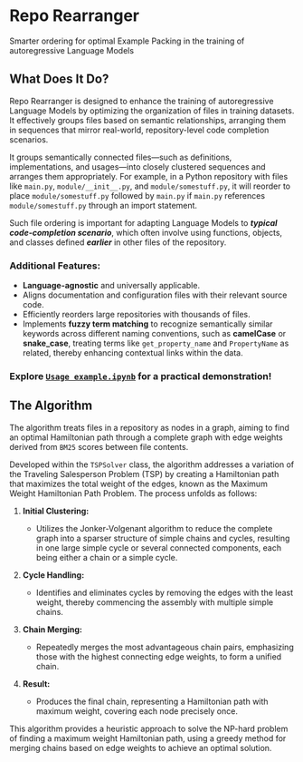 # Repo Rearranger


Smarter ordering for optimal Example Packing in the training of autoregressive Language Models


## What Does It Do?

Repo Rearranger is designed to enhance the training of autoregressive
Language Models by optimizing the organization of files in training datasets.
It effectively groups files based on semantic relationships, arranging 
them in sequences that mirror real-world, repository-level code completion
scenarios.

It groups semantically connected files—such
as definitions, implementations, and usages—into closely clustered sequences and arranges them appropriately. For example, in a Python repository with files like `main.py`, `module/__init__.py`, and `module/somestuff.py`, it will reorder 
to place `module/somestuff.py` followed by `main.py` if `main.py` references
`module/somestuff.py` through an import statement.

Such file ordering is important for adapting Language Models to
_**typical code-completion scenario**_, which often involve using 
functions, objects, and classes defined _**earlier**_ in other files of the repository.

### Additional Features:
* **Language-agnostic** and universally applicable.
* Aligns documentation and configuration files with their relevant source code.
* Efficiently reorders large repositories with thousands of files.
* Implements **fuzzy term matching** to recognize semantically similar keywords across different naming conventions, 
 such as **camelCase** or **snake_case**, treating terms like `get_property_name` and `PropertyName` as related, thereby enhancing contextual links within the data.

### Explore [`Usage example.ipynb`](https://github.com/mponty/repo-packing/blob/main/Usage%20example.ipynb) for a practical demonstration!

## The Algorithm

The algorithm treats files in a repository as nodes in a graph,
aiming to find an optimal Hamiltonian path through a complete graph with edge weights derived from `BM25` scores between file contents.

Developed within the `TSPSolver` class, the algorithm addresses a variation of the Traveling Salesperson Problem (TSP) by creating a Hamiltonian path that maximizes the total weight of the edges, known as the Maximum Weight Hamiltonian Path Problem. The process unfolds as follows:

1. **Initial Clustering:**
   - Utilizes the Jonker-Volgenant algorithm to reduce the complete graph into a sparser structure of simple chains and cycles, resulting in one large simple cycle or several connected components, each being either a chain or a simple cycle.

2. **Cycle Handling:**
   - Identifies and eliminates cycles by removing the edges with the least weight, thereby commencing the assembly with multiple simple chains.

3. **Chain Merging:**
   - Repeatedly merges the most advantageous chain pairs, emphasizing those with the highest connecting edge weights, to form a unified chain.

4. **Result:**
   - Produces the final chain, representing a Hamiltonian path with maximum weight, covering each node precisely once.

This algorithm provides a heuristic approach to solve the NP-hard problem of finding a maximum weight Hamiltonian path, using a greedy method for merging chains based on edge weights to achieve an optimal solution.
